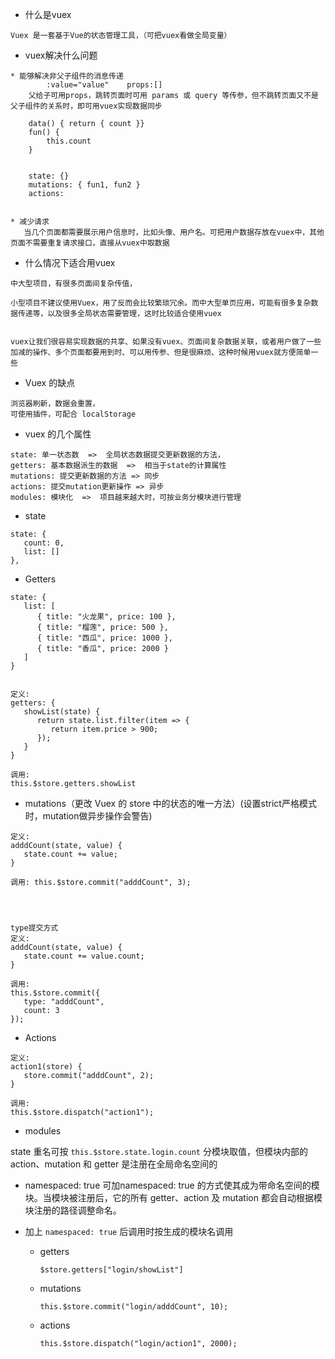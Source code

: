 * 什么是vuex

```
Vuex 是一套基于Vue的状态管理工具，（可把vuex看做全局变量）
```







* vuex解决什么问题

```
* 能够解决非父子组件的消息传递
		:value="value"    props:[]
    父给子可用props，跳转页面时可用 params 或 query 等传参，但不跳转页面又不是父子组件的关系时，即可用vuex实现数据同步
    
    data() { return { count }}
    fun() {
    	this.count
    }
    
    
    state: {}
    mutations: { fun1, fun2 }
    actions: 


* 减少请求
   当几个页面都需要展示用户信息时，比如头像、用户名。可把用户数据存放在vuex中，其他页面不需要重复请求接口，直接从vuex中取数据
```







* 什么情况下适合用vuex

```
中大型项目，有很多页面间复杂传值，

小型项目不建议使用Vuex，用了反而会比较繁琐冗余。而中大型单页应用，可能有很多复杂数据传递等，以及很多全局状态需要管理，这时比较适合使用vuex


vuex让我们很容易实现数据的共享、如果没有vuex、页面间复杂数据关联，或者用户做了一些加减的操作、多个页面都要用到时、可以用传参、但是很麻烦、这种时候用vuex就方便简单一些
```









* Vuex 的缺点

```
浏览器刷新，数据会重置，
可使用插件，可配合 localStorage
```









* vuex 的几个属性

```
state: 单一状态数  =>  全局状态数据提交更新数据的方法，
getters: 基本数据派生的数据  =>  相当于state的计算属性
mutations: 提交更新数据的方法 => 同步
actions: 提交mutation更新操作 => 异步
modules: 模块化  =>  项目越来越大时，可按业务分模块进行管理
```







* state

```
state: {
   count: 0,
   list: []
},
```







* Getters

```
state: {
   list: [
      { title: "火龙果", price: 100 },
      { title: "榴莲", price: 500 },
      { title: "西瓜", price: 1000 },
      { title: "香瓜", price: 2000 }
   ]
}


定义: 
getters: {
   showList(state) {
      return state.list.filter(item => {
         return item.price > 900;
      });
   }
}

调用: 
this.$store.getters.showList
```







* mutations（更改 Vuex 的 store 中的状态的唯一方法）(设置strict严格模式时，mutation做异步操作会警告)

```
定义: 
adddCount(state, value) {
   state.count += value;
}

调用: this.$store.commit("adddCount", 3);




type提交方式
定义: 
adddCount(state, value) {
   state.count += value.count;
}

调用: 
this.$store.commit({
   type: "adddCount",
   count: 3
});
```







* Actions

```
定义: 
action1(store) {
   store.commit("adddCount", 2);
}

调用: 
this.$store.dispatch("action1");
```







* modules

state 重名可按 `this.$store.state.login.count` 分模块取值，但模块内部的 action、mutation 和 getter 是注册在全局命名空间的



* namespaced: true
	可加namespaced: true 的方式使其成为带命名空间的模块。当模块被注册后，它的所有 getter、action 及 mutation 都会自动根据模块注册的路径调整命名。



* 加上 `namespaced: true` 后调用时按生成的模块名调用

	* getters

		```
		$store.getters["login/showList"]
		```

		

	* mutations

		```
		this.$store.commit("login/adddCount", 10);
		```

	

	* actions

		```
		this.$store.dispatch("login/action1", 2000);
		```



